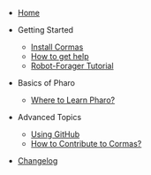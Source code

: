 <!-- docs/_sidebar.md -->

* [Home](/)

* Getting Started
	* [Install Cormas](install.md)
	* [How to get help](contact.md)
	* [Robot-Forager Tutorial](robot-forager.md)

* Basics of Pharo

	* [Where to Learn Pharo?](learn-pharo.md)

* Advanced Topics
	* [Using GitHub](github.md)
	* [How to Contribute to Cormas?](contributing.md)

* [Changelog](changelog.md)